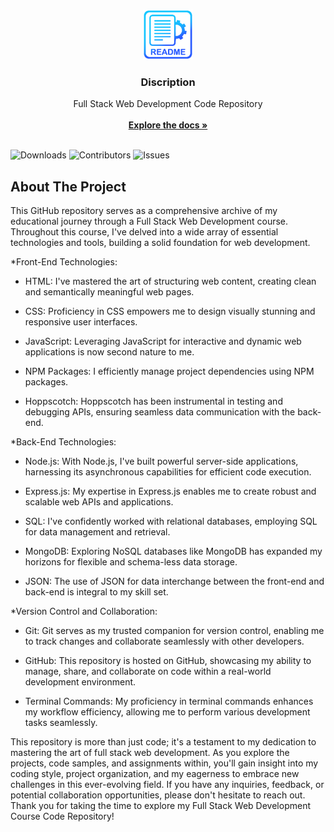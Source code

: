 <br/>
<p align="center">
  <a href="https://github.com/Shashi-Srivastav/FULL-STACK-WEB-DEVELOPMENT">
    <img src="Miscellaneous/logo.png" alt="Logo" width="80" height="80">
  </a>

  <h3 align="center">Discription</h3>

  <p align="center">
     Full Stack Web Development Code Repository
    <br/>
    <br/>
    <a href="https://github.com/Shashi-Srivastav/FULL-STACK-WEB-DEVELOPMENT"><strong>Explore the docs »</strong></a>
    <br/>
    <br/>
  </p>
</p>

![Downloads](https://img.shields.io/github/downloads/Shashi-Srivastav/FULL-STACK-WEB-DEVELOPMENT/total) ![Contributors](https://img.shields.io/github/contributors/Shashi-Srivastav/FULL-STACK-WEB-DEVELOPMENT?color=dark-green) ![Issues](https://img.shields.io/github/issues/Shashi-Srivastav/FULL-STACK-WEB-DEVELOPMENT) 

## About The Project

This GitHub repository serves as a comprehensive archive of my educational journey through a Full Stack Web Development course. Throughout this course, I've delved into a wide array of essential technologies and tools, building a solid foundation for web development.

*Front-End Technologies:

 * HTML: I've mastered the art of structuring web content, creating clean and semantically meaningful web pages.

* CSS: Proficiency in CSS empowers me to design visually stunning and responsive user interfaces.

* JavaScript: Leveraging JavaScript for interactive and dynamic web applications is now second nature to me.

* NPM Packages: I efficiently manage project dependencies using NPM packages.

* Hoppscotch: Hoppscotch has been instrumental in testing and debugging APIs, ensuring seamless data communication with the back-end.

*Back-End Technologies:
* Node.js: With Node.js, I've built powerful server-side applications, harnessing its asynchronous capabilities for efficient code execution.

* Express.js: My expertise in Express.js enables me to create robust and scalable web APIs and applications.

* SQL: I've confidently worked with relational databases, employing SQL for data management and retrieval.

* MongoDB: Exploring NoSQL databases like MongoDB has expanded my horizons for flexible and schema-less data storage.

* JSON: The use of JSON for data interchange between the front-end and back-end is integral to my skill set.

*Version Control and Collaboration:

* Git: Git serves as my trusted companion for version control, enabling me to track changes and collaborate seamlessly with other developers.

* GitHub: This repository is hosted on GitHub, showcasing my ability to manage, share, and collaborate on code within a real-world development environment.

* Terminal Commands: My proficiency in terminal commands enhances my workflow efficiency, allowing me to perform various development tasks seamlessly.

This repository is more than just code; it's a testament to my dedication to mastering the art of full stack web development. As you explore the projects, code samples, and assignments within, you'll gain insight into my coding style, project organization, and my eagerness to embrace new challenges in this ever-evolving field. If you have any inquiries, feedback, or potential collaboration opportunities, please don't hesitate to reach out. Thank you for taking the time to explore my Full Stack Web Development Course Code Repository!

